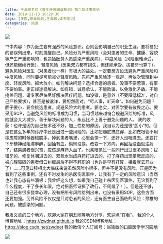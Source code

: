 ```yaml
---
title: 王海鹏老师《青年牙医职业规划》第六章读书笔记
date: 2019-11-13 16:29:36
tags: [牙医,职业规划,王海鹏,读书笔记]
categories: 阅读
---
```

![](https://zymblog-1258069789.cos.ap-chengdu.myqcloud.com/blog0166-qnyygh/whp.jpg)

书中内容：作为医生要有强烈的风险意识，否则会影响自己的职业生涯。要将易犯的错误列出来，时刻提醒自己。风险分为严重风险（会对患者的生命、健康、容貌等产生严重影响的，也包括医务人员感染严重疾病）、中度风险（风险很难承受，但还能继续行医）、轻度风险（医患双方都有损失，但还能承受。拔错牙也算？）。避免风险对医生（对患者也一样）有极大的益处。一定要想方设法避免严重风险和中度风险，同时要尽可能减少轻度风险。先将严重风险逐一规避，再依次管理到中度、轻度风险。抓大放小。如何解决问题？选择合适的患者。没事不要惹事，有事不要怕事。走正规途径解决。如有错，诚恳承认，不能欺骗，以免激化矛盾。不能掩盖问题，请专家尽快尽好解决医疗问题。如没错，是意外（不要降低标准，对自己严格要求），甚至是被讹诈，要坦然面对。“尽人事，听天命”。如何避免问题？胆子要小，要会挑选患者，规避风险大的患者。要老实，对医学要有敬畏之心。要采用SOP，当避免风险的标准成为习惯，当习惯越来越符合规避风险的标准，风险就会大大减少。善于解决问题的人，永远比不上善于避免问题的人。
我的收获：也许是因为自己技术还不好，加上性格的原因，我自认为还是很“胆小”的。但是在这么多年的诊疗中还是出过一些风险的，比如把髓底搞底穿，比如做根管不用橡皮障的时候器械脱手，掉到患者嘴里，心里会惊一下，还好人没咽进去。还要打下牙槽神经阻滞麻醉，回抽有血，偷懒没换，改变一下方向，再回抽没血就注射了，结果患者很兴奋，应该是麻药入血了。也亲眼见过一些同行出过很多风险：拔错牙的、修复体咽进去的、双氧水当成麻药打进去的、打了麻药出现晕厥反应的、被心理障碍的患者借口纠缠最后不得不辞职的（也许是早有打算，接着就去开业了）......可见口腔相比大临床来说虽然风险小很多，但并不是没有风险。正是因为看到了这些事例，还有不时发生的杀医伤医事件，让我有了一定的风险意识（当然也让我心态有些消极：我曾经这么想，如果我自己碰上杀医伤医事件，无论我到了什么程度，干了多长年限，绝对把医师证撕了改行，不伺候了！）。但是还不够，自己还有很多侥幸心理，没有把所有风险给列出来，也没有采用SOP。这些方面还要加强。另外风险不仅仅是只对患者的风险，还有医生自己面临的风险：颈椎的问题，被感染的问题。


我发文章的三个地方，欢迎大家在朋友圈等地方分享，欢迎点“在看”。
我的个人博客地址：https://zwdnet.github.io
我的CSDN博客地址：https://blog.csdn.net/zwdnet
我的微信个人订阅号：赵瑜敏的口腔医学学习园地


![](https://zymblog-1258069789.cos.ap-chengdu.myqcloud.com/other/wx.jpg)